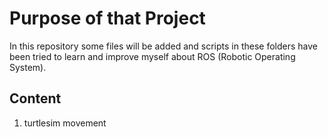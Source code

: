 # Purpose of that Project
In this repository some files will be added and scripts in these folders have been tried to learn and improve myself about ROS (Robotic Operating System).

## Content
1. turtlesim movement

